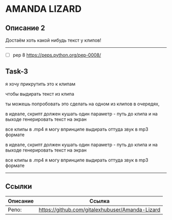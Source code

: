 # AMANDA LIZARD

## Описание 2
Достаём хоть какой нибудь текст у клипов!

---

- [ ] pep 8 https://peps.python.org/pep-0008/

## Task-3
я хочу прикрутить это к клипам

чтобы выдирать текст из клипа

ты можешь попробовать это сделать на одном из клипов в очередях,

в идеале, скрипт должен кушать один параметр - путь до клипа и на выходе генерировать текст на экран

все клипы в .mp4 я могу впринципе выдирать оттуда звук в mp3 формате

в идеале, скрипт должен кушать один параметр - путь до клипа и на выходе генерировать текст на экран

все клипы в .mp4 я могу впринципе выдирать оттуда звук в mp3 формате

---

## Ссылки
| Описание | Ссылка |
| ------ | ------ |
Репо: | https://github.com/gitalexhubuser/Amanda-Lizard